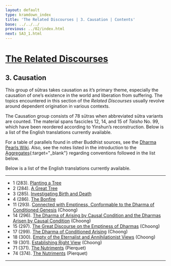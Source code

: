 ```yaml
---
layout: default
type: kramdown_index
title: 'The Related Discourses | 3. Causation | Contents'
base: ../../../
previous: ../02/index.html
next: SA3_1.html
---
```


# [The Related Discourses](../index.html)
## 3. Causation

This group of sūtras takes causation as it’s primary theme, especially the causation of one’s existence in the world and liberation from suffering. The topics encountered in this section of the *Related Discourses* usually revolve around dependent origination in various contexts.

The Causation group consists of 78 sūtras when abbreviated sūtra variants are counted. The material spans fascicles 12, 14, and 15 of *Taisho* No. 99, which have been reordered according to Yinshun’s reconstruction. Below is a list of the English translations currently available.

For a table of parallels found in other Buddhist sources, see the [Dharma Pearls Wiki](https://dharmapearls.net/dharmabase/index.php/Causation_Sa%E1%B9%83yukta). Also, see the notes listed in the introduction to the [Aggregates](../01/index.html){:target="_blank"} regarding conventions followed in the list below.

Below is a list of the English translations currently available.

---

<ul class="list-style-none">
  <li>1 (283). <a href="SA3_1.html">Planting a Tree</a></li>
  <li>2 (284). <a href="SA3_2.html">A Great Tree</a></li>
  <li>3 (285). <a href="SA3_3.html">Investigating Birth and Death</a></li>
  <li>4 (286). <a href="SA3_4.html">The Bonfire</a></li>
  <li>11 (293). <a href="https://suttacentral.net/sa293/en/choong" target="_blank">Connected with Emptiness, Conformable to the Dharma of Conditioned Genesis</a> (Choong)</li>
      <!--
          <li>12. Foolishness and Intelligence <span class="links">[T 99.294]</span></li>
          <li>13. Not Possessed by You <span class="links">[T 99.295]</span></li>
      -->
  <li>14 (296). <a href="https://suttacentral.net/sa296/en/choong" target="_blank">The Dharma of Arising by Causal Condition and the Dharmas Arisen by Causal Condition</a> (Choong)</li>
  <li>15 (297). <a href="https://suttacentral.net/sa297/en/choong" target="_blank">The Great Discourse on the Emptiness of Dharmas</a> (Choong)</li>
      <!--
          <li>16. Teachings of Dharma and Meaning <span class="links">[T 99.298]</span></li>
      -->
  <li>17 (299). <a href="https://suttacentral.net/sa299/en/choong" target="_blank">The Dharma of Conditioned Arising</a> (Choong)</li>
  <li>18 (300). <a href="https://suttacentral.net/sa300/en/choong" target="_blank">Empty of the Eternalist and Annihilationist Views</a> (Choong)</li>
  <li>19 (301). <a href="https://suttacentral.net/sa301/en/choong" target="_blank">Establishing Right View</a> (Choong)</li>
      <!--
          <li>20. Acela <span class="links">[T 99.302]</span></li>
          <li>21. Timbaruka <span class="links">[T 99.303]</span></li>
          <li>22. Bhūmija <span class="links">[T 99.343]</span></li>
          <li>23. Kauṣṭhila <span class="links">[T 99.344]</span></li>
          <li>24. Coming Together <span class="links">[T 99.345]</span></li>
          <li>25. Three Things <span class="links">[T 99.346]</span></li>
          <li>26. Susīma <span class="links">[T 99.347]</span></li>
          <li>27. Ten Powers <span class="links">[T 99.348]</span></li>
          <li>28. Noble Place <span class="links">[T 99.349]</span></li>
          <li>29. Noble Disciple <span class="links">[T 99.350]</span></li>
          <li>30. [Mośila] <span class="links">[T 99.351]</span></li>
          <li>31. Mendicants and Brahmins <span class="links">[T 99.352]</span></li>
          <li>32. Mendicants and Brahmins (2) <span class="links">[T 99.353]</span></li>
          <li>33. Mendicants and Brahmins (3) <span class="links">[T 99.354]</span></li>
          <li>34. Mendicants and Brahmins (4) <span class="links">[T 99.354]</span></li>
          <li>35. Mendicants and Brahmins (5) <span class="links">[T 99.354]</span></li>
          <li>36. Mendicants and Brahmins (6) <span class="links">[T 99.354]</span></li>
          <li>37.  Old Age and Death <span class="links">[T 99.355]</span></li>
          <li>38. Types of Knowledge <span class="links">[T 99.356]</span></li>
          <li>39. Types of Knowledge (2) <span class="links">[T 99.357]</span></li>
          <li>40. Increase of Ignorance <span class="links">[T 99.358]</span></li>
          <li>41. Increase of Ignorance (2) <span class="links">[T 99.358]</span></li>
          <li>42. Increase of Ignorance (3) <span class="links">[T 99.358]</span></li>
          <li>43. Increase of Ignorance (4) <span class="links">[T 99.358]</span></li>
          <li>44. Increase of Ignorance (5) <span class="links">[T 99.358]</span></li>
          <li>45. Increase of Ignorance (6) <span class="links">[T 99.358]</span></li>
          <li>46. Increase of Ignorance (7) <span class="links">[T 99.358]</span></li>
          <li>47. Increase of Ignorance (8) <span class="links">[T 99.358]</span></li>
          <li>48. Increase of Ignorance (9) <span class="links">[T 99.358]</span></li>
          <li>49. Rationalization <span class="links">[T 99.359]</span></li>
          <li>50. Rationalization (2) <span class="links">[T 99.360]</span></li>
          <li>51. Rationalization (3) <span class="links">[T 99.361]</span></li>
          <li>52. Learning <span class="links">[T 99.362]</span></li>
          <li>53. Teaching Dharma <span class="links">[T 99.363]</span></li>
          <li>54. Next Dharma <span class="links">[T 99.364]</span></li>
          <li>55. Vision and Parinirvāṇa <span class="links">[T 99.365]</span></li>
          <li>56. Vipaśyin, Et Al.<span class="links">[T 99.366]</span></li>
          <li>57. Vipaśyin, Et Al. (2) <span class="links">[T 99.366]</span></li>
          <li>58. Vipaśyin, Et Al. (3) <span class="links">[T 99.366]</span></li>
          <li>59. Vipaśyin, Et Al. (4) <span class="links">[T 99.366]</span></li>
          <li>60. Vipaśyin, Et Al. (5) <span class="links">[T 99.366]</span></li>
          <li>61. Vipaśyin, Et Al. (6) <span class="links">[T 99.366]</span></li>
          <li>62. Cultivation <span class="links">[T 99.367]</span></li>
          <li>63. Concentration <span class="links">[T 99.368]</span></li>
          <li>64. Twelvefold Dependent Origination <span class="links">[T 99.369]</span></li>
          <li>65. Twelvefold Dependent Origination (2) <span class="links">[T 99.369]</span></li>
          <li>66. Twelvefold Dependent Origination (3) <span class="links">[T 99.369]</span></li>
          <li>67. Twelvefold Dependent Origination (4) <span class="links">[T 99.369]</span></li>
          <li>68. Twelvefold Dependent Origination (5) <span class="links">[T 99.369]</span></li>
          <li>69. Twelvefold Dependent Origination (6) <span class="links">[T 99.369]</span></li>
          <li>70. Twelvefold Dependent Origination (7) <span class="links">[T 99.370]</span></li>
      -->
  <li>71 (371). <a href="https://suttacentral.net/sa371/en/pierquet" target="_blank">The Nutriments</a> (Pierquet)</li>
      <!--
          <li>72. Phālguna <span class="links">[T 99.372]</span></li>
          <li>73. Child's Flesh <span class="links">[T 99.373]</span></li>
      -->
  <li>74 (374). <a href="https://suttacentral.net/sa374/en/pierquet" target="_blank">The Nutriments</a> (Pierquet)</li>
      <!--
          <li>75. Having Greed <span class="links">[T 99.375]</span></li>
          <li>76. Having Greed (2) <span class="links">[T 99.376]</span></li>
          <li>77. Having Greed (3) <span class="links">[T 99.377]</span></li>
          <li>78. Having Greed (4) <span class="links">[T 99.378]</span></li>
      -->
</ul>

---
